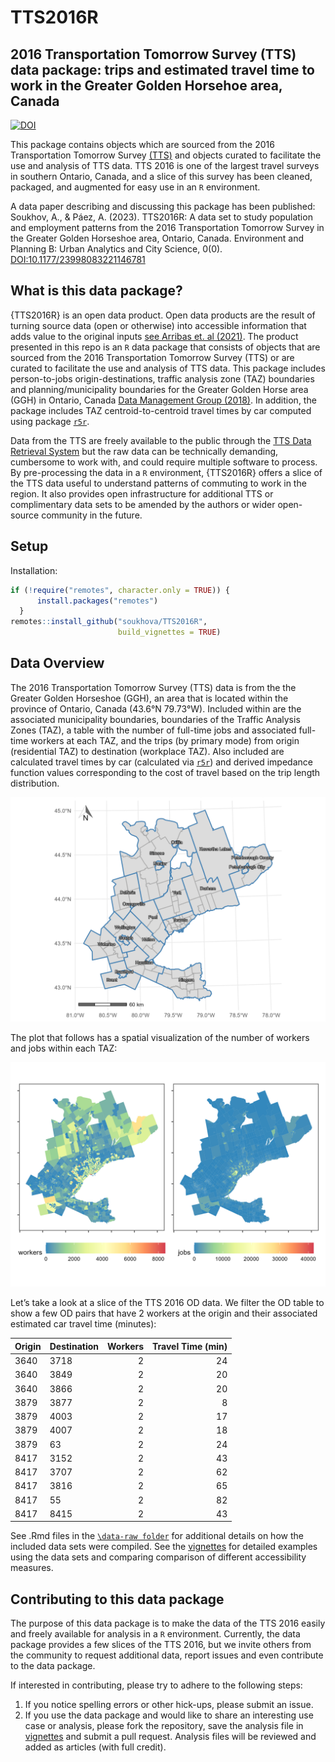 
<!-- README.md is generated from README.Rmd. Please edit that file -->

# TTS2016R

## 2016 Transportation Tomorrow Survey (TTS) data package: trips and estimated travel time to work in the Greater Golden Horsehoe area, Canada

[![DOI](https://zenodo.org/badge/465815515.svg)](https://zenodo.org/badge/latestdoi/465815515)

This package contains objects which are sourced from the 2016
Transportation Tomorrow Survey [(TTS)](http://dmg.utoronto.ca/drs) and
objects curated to facilitate the use and analysis of TTS data. TTS 2016
is one of the largest travel surveys in southern Ontario, Canada, and a
slice of this survey has been cleaned, packaged, and augmented for easy
use in an `R` environment.

A data paper describing and discussing this package has been published:
Soukhov, A., & Páez, A. (2023). TTS2016R: A data set to study population
and employment patterns from the 2016 Transportation Tomorrow Survey in
the Greater Golden Horseshoe area, Ontario, Canada. Environment and
Planning B: Urban Analytics and City Science, 0(0).
<DOI:10.1177/23998083221146781>

<!-- badges: start -->
<!-- badges: end -->

## What is this data package?

{TTS2016R} is an open data product. Open data products are the result of
turning source data (open or otherwise) into accessible information that
adds value to the original inputs [see Arribas et. al
(2021)](https://doi.org/10.1007/s10109-021-00363-5). The product
presented in this repo is an `R` data package that consists of objects
that are sourced from the 2016 Transportation Tomorrow Survey (TTS) or
are curated to facilitate the use and analysis of TTS data. This package
includes person-to-jobs origin-destinations, traffic analysis zone (TAZ)
boundaries and planning/municipality boundaries for the Greater Golden
Horse area (GGH) in Ontario, Canada [Data Management Group
(2018)](http://dmg.utoronto.ca/transportation-tomorrow-survey/tts-introduction).
In addition, the package includes TAZ centroid-to-centroid travel times
by car computed using package [`r5r`](https://github.com/ipeaGIT/r5r).

Data from the TTS are freely available to the public through the [TTS
Data Retrieval System](http://dmg.utoronto.ca/drs) but the raw data can
be technically demanding, cumbersome to work with, and could require
multiple software to process. By pre-processing the data in a `R`
environment, {TTS2016R} offers a slice of the TTS data useful to
understand patterns of commuting to work in the region. It also provides
open infrastructure for additional TTS or complimentary data sets to be
amended by the authors or wider open-source community in the future.

## Setup

Installation:

``` r
if (!require("remotes", character.only = TRUE)) {
      install.packages("remotes")
  }
remotes::install_github("soukhova/TTS2016R",
                        build_vignettes = TRUE)
```

## Data Overview

The 2016 Transportation Tomorrow Survey (TTS) data is from the the
Greater Golden Horseshoe (GGH), an area that is located within the
province of Ontario, Canada (43.6°N 79.73°W). Included within are the
associated municipality boundaries, boundaries of the Traffic Analysis
Zones (TAZ), a table with the number of full-time jobs and associated
full-time workers at each TAZ, and the trips (by primary mode) from
origin (residential TAZ) to destination (workplace TAZ). Also included
are calculated travel times by car (calculated via
[`r5r`](https://github.com/ipeaGIT/r5r)) and derived impedance function
values corresponding to the cost of travel based on the trip length
distribution.

<img src="man/figures/TTS16-survey-area.png"  />

The plot that follows has a spatial visualization of the number of
workers and jobs within each TAZ:

<img src="man/figures/tts-workers-jobs-plot.png"  />

Let’s take a look at a slice of the TTS 2016 OD data. We filter the OD
table to show a few OD pairs that have 2 workers at the origin and their
associated estimated car travel time (minutes):
<table>
<thead>
<tr>
<th style="text-align:left;">
Origin
</th>
<th style="text-align:left;">
Destination
</th>
<th style="text-align:right;">
Workers
</th>
<th style="text-align:right;">
Travel Time (min)
</th>
</tr>
</thead>
<tbody>
<tr>
<td style="text-align:left;">
3640
</td>
<td style="text-align:left;">
3718
</td>
<td style="text-align:right;">
2
</td>
<td style="text-align:right;">
24
</td>
</tr>
<tr>
<td style="text-align:left;">
3640
</td>
<td style="text-align:left;">
3849
</td>
<td style="text-align:right;">
2
</td>
<td style="text-align:right;">
20
</td>
</tr>
<tr>
<td style="text-align:left;">
3640
</td>
<td style="text-align:left;">
3866
</td>
<td style="text-align:right;">
2
</td>
<td style="text-align:right;">
20
</td>
</tr>
<tr>
<td style="text-align:left;">
3879
</td>
<td style="text-align:left;">
3877
</td>
<td style="text-align:right;">
2
</td>
<td style="text-align:right;">
8
</td>
</tr>
<tr>
<td style="text-align:left;">
3879
</td>
<td style="text-align:left;">
4003
</td>
<td style="text-align:right;">
2
</td>
<td style="text-align:right;">
17
</td>
</tr>
<tr>
<td style="text-align:left;">
3879
</td>
<td style="text-align:left;">
4007
</td>
<td style="text-align:right;">
2
</td>
<td style="text-align:right;">
18
</td>
</tr>
<tr>
<td style="text-align:left;">
3879
</td>
<td style="text-align:left;">
63
</td>
<td style="text-align:right;">
2
</td>
<td style="text-align:right;">
24
</td>
</tr>
<tr>
<td style="text-align:left;">
8417
</td>
<td style="text-align:left;">
3152
</td>
<td style="text-align:right;">
2
</td>
<td style="text-align:right;">
43
</td>
</tr>
<tr>
<td style="text-align:left;">
8417
</td>
<td style="text-align:left;">
3707
</td>
<td style="text-align:right;">
2
</td>
<td style="text-align:right;">
62
</td>
</tr>
<tr>
<td style="text-align:left;">
8417
</td>
<td style="text-align:left;">
3816
</td>
<td style="text-align:right;">
2
</td>
<td style="text-align:right;">
65
</td>
</tr>
<tr>
<td style="text-align:left;">
8417
</td>
<td style="text-align:left;">
55
</td>
<td style="text-align:right;">
2
</td>
<td style="text-align:right;">
82
</td>
</tr>
<tr>
<td style="text-align:left;">
8417
</td>
<td style="text-align:left;">
8415
</td>
<td style="text-align:right;">
2
</td>
<td style="text-align:right;">
43
</td>
</tr>
</tbody>
</table>

See .Rmd files in the
[`\data-raw folder`](https://github.com/soukhova/TTS2016R/tree/master/data-raw)
for additional details on how the included data sets were compiled. See
the [vignettes](https://soukhova.github.io/TTS2016R/index.html) for
detailed examples using the data sets and comparing comparison of
different accessibility measures.

## Contributing to this data package

The purpose of this data package is to make the data of the TTS 2016
easily and freely available for analysis in a `R` environment.
Currently, the data package provides a few slices of the TTS 2016, but
we invite others from the community to request additional data, report
issues and even contribute to the data package.

If interested in contributing, please try to adhere to the following
steps:

1.  If you notice spelling errors or other hick-ups, please submit an
    issue.
2.  If you use the data package and would like to share an interesting
    use case or analysis, please fork the repository, save the analysis
    file in
    [vignettes](https://github.com/soukhova/TTS2016R/tree/master/vignettes/articles)
    and submit a pull request. Analysis files will be reviewed and added
    as articles (with full credit).
